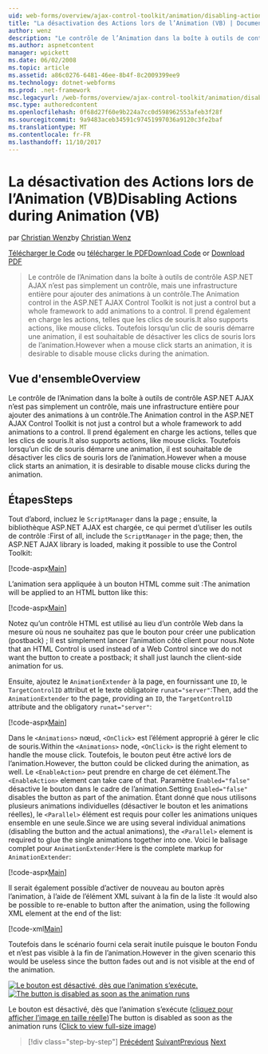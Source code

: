 ```yaml
---
uid: web-forms/overview/ajax-control-toolkit/animation/disabling-actions-during-animation-vb
title: "La désactivation des Actions lors de l’Animation (VB) | Documents Microsoft"
author: wenz
description: "Le contrôle de l’Animation dans la boîte à outils de contrôle ASP.NET AJAX n’est pas simplement un contrôle, mais une infrastructure entière pour ajouter des animations à un contrôle. Il prend également en charge d’action en cours..."
ms.author: aspnetcontent
manager: wpickett
ms.date: 06/02/2008
ms.topic: article
ms.assetid: a86c0276-6481-46ee-8b4f-8c2009399ee9
ms.technology: dotnet-webforms
ms.prod: .net-framework
msc.legacyurl: /web-forms/overview/ajax-control-toolkit/animation/disabling-actions-during-animation-vb
msc.type: authoredcontent
ms.openlocfilehash: 0f68d27f60e9b224a7cc0d598962553afeb3f28f
ms.sourcegitcommit: 9a9483aceb34591c97451997036a9120c3fe2baf
ms.translationtype: MT
ms.contentlocale: fr-FR
ms.lasthandoff: 11/10/2017
---
```

<a name="disabling-actions-during-animation-vb"></a><span data-ttu-id="12d57-104">La désactivation des Actions lors de l’Animation (VB)</span><span class="sxs-lookup"><span data-stu-id="12d57-104">Disabling Actions during Animation (VB)</span></span>
====================
<span data-ttu-id="12d57-105">par [Christian Wenz](https://github.com/wenz)</span><span class="sxs-lookup"><span data-stu-id="12d57-105">by [Christian Wenz](https://github.com/wenz)</span></span>

<span data-ttu-id="12d57-106">[Télécharger le Code](http://download.microsoft.com/download/f/9/a/f9a26acd-8df4-4484-8a18-199e4598f411/Animation7.vb.zip) ou [télécharger le PDF](http://download.microsoft.com/download/6/7/1/6718d452-ff89-4d3f-a90e-c74ec2d636a3/animation7VB.pdf)</span><span class="sxs-lookup"><span data-stu-id="12d57-106">[Download Code](http://download.microsoft.com/download/f/9/a/f9a26acd-8df4-4484-8a18-199e4598f411/Animation7.vb.zip) or [Download PDF](http://download.microsoft.com/download/6/7/1/6718d452-ff89-4d3f-a90e-c74ec2d636a3/animation7VB.pdf)</span></span>

> <span data-ttu-id="12d57-107">Le contrôle de l’Animation dans la boîte à outils de contrôle ASP.NET AJAX n’est pas simplement un contrôle, mais une infrastructure entière pour ajouter des animations à un contrôle.</span><span class="sxs-lookup"><span data-stu-id="12d57-107">The Animation control in the ASP.NET AJAX Control Toolkit is not just a control but a whole framework to add animations to a control.</span></span> <span data-ttu-id="12d57-108">Il prend également en charge les actions, telles que les clics de souris.</span><span class="sxs-lookup"><span data-stu-id="12d57-108">It also supports actions, like mouse clicks.</span></span> <span data-ttu-id="12d57-109">Toutefois lorsqu’un clic de souris démarre une animation, il est souhaitable de désactiver les clics de souris lors de l’animation.</span><span class="sxs-lookup"><span data-stu-id="12d57-109">However when a mouse click starts an animation, it is desirable to disable mouse clicks during the animation.</span></span>


## <a name="overview"></a><span data-ttu-id="12d57-110">Vue d'ensemble</span><span class="sxs-lookup"><span data-stu-id="12d57-110">Overview</span></span>

<span data-ttu-id="12d57-111">Le contrôle de l’Animation dans la boîte à outils de contrôle ASP.NET AJAX n’est pas simplement un contrôle, mais une infrastructure entière pour ajouter des animations à un contrôle.</span><span class="sxs-lookup"><span data-stu-id="12d57-111">The Animation control in the ASP.NET AJAX Control Toolkit is not just a control but a whole framework to add animations to a control.</span></span> <span data-ttu-id="12d57-112">Il prend également en charge les actions, telles que les clics de souris.</span><span class="sxs-lookup"><span data-stu-id="12d57-112">It also supports actions, like mouse clicks.</span></span> <span data-ttu-id="12d57-113">Toutefois lorsqu’un clic de souris démarre une animation, il est souhaitable de désactiver les clics de souris lors de l’animation.</span><span class="sxs-lookup"><span data-stu-id="12d57-113">However when a mouse click starts an animation, it is desirable to disable mouse clicks during the animation.</span></span>

## <a name="steps"></a><span data-ttu-id="12d57-114">Étapes</span><span class="sxs-lookup"><span data-stu-id="12d57-114">Steps</span></span>

<span data-ttu-id="12d57-115">Tout d’abord, incluez le `ScriptManager` dans la page ; ensuite, la bibliothèque ASP.NET AJAX est chargée, ce qui permet d’utiliser les outils de contrôle :</span><span class="sxs-lookup"><span data-stu-id="12d57-115">First of all, include the `ScriptManager` in the page; then, the ASP.NET AJAX library is loaded, making it possible to use the Control Toolkit:</span></span>

[!code-aspx[Main](disabling-actions-during-animation-vb/samples/sample1.aspx)]

<span data-ttu-id="12d57-116">L’animation sera appliquée à un bouton HTML comme suit :</span><span class="sxs-lookup"><span data-stu-id="12d57-116">The animation will be applied to an HTML button like this:</span></span>

[!code-aspx[Main](disabling-actions-during-animation-vb/samples/sample2.aspx)]

<span data-ttu-id="12d57-117">Notez qu’un contrôle HTML est utilisé au lieu d’un contrôle Web dans la mesure où nous ne souhaitez pas que le bouton pour créer une publication (postback) ; Il est simplement lancer l’animation côté client pour nous.</span><span class="sxs-lookup"><span data-stu-id="12d57-117">Note that an HTML Control is used instead of a Web Control since we do not want the button to create a postback; it shall just launch the client-side animation for us.</span></span>

<span data-ttu-id="12d57-118">Ensuite, ajoutez le `AnimationExtender` à la page, en fournissant une `ID`, le `TargetControlID` attribut et le texte obligatoire `runat="server"`:</span><span class="sxs-lookup"><span data-stu-id="12d57-118">Then, add the `AnimationExtender` to the page, providing an `ID`, the `TargetControlID` attribute and the obligatory `runat="server"`:</span></span>

[!code-aspx[Main](disabling-actions-during-animation-vb/samples/sample3.aspx)]

<span data-ttu-id="12d57-119">Dans le `<Animations>` nœud, `<OnClick>` est l’élément approprié à gérer le clic de souris.</span><span class="sxs-lookup"><span data-stu-id="12d57-119">Within the `<Animations>` node, `<OnClick>` is the right element to handle the mouse click.</span></span> <span data-ttu-id="12d57-120">Toutefois, le bouton peut être activé lors de l’animation.</span><span class="sxs-lookup"><span data-stu-id="12d57-120">However, the button could be clicked during the animation, as well.</span></span> <span data-ttu-id="12d57-121">Le `<EnableAction>` peut prendre en charge de cet élément.</span><span class="sxs-lookup"><span data-stu-id="12d57-121">The `<EnableAction>` element can take care of that.</span></span> <span data-ttu-id="12d57-122">Paramètre `Enabled="false"` désactive le bouton dans le cadre de l’animation.</span><span class="sxs-lookup"><span data-stu-id="12d57-122">Setting `Enabled="false"` disables the button as part of the animation.</span></span> <span data-ttu-id="12d57-123">Étant donné que nous utilisons plusieurs animations individuelles (désactiver le bouton et les animations réelles), le `<Parallel>` élément est requis pour coller les animations uniques ensemble en une seule.</span><span class="sxs-lookup"><span data-stu-id="12d57-123">Since we are using several individual animations (disabling the button and the actual animations), the `<Parallel>` element is required to glue the single animations together into one.</span></span> <span data-ttu-id="12d57-124">Voici le balisage complet pour `AnimationExtender`:</span><span class="sxs-lookup"><span data-stu-id="12d57-124">Here is the complete markup for `AnimationExtender`:</span></span>

[!code-aspx[Main](disabling-actions-during-animation-vb/samples/sample4.aspx)]

<span data-ttu-id="12d57-125">Il serait également possible d’activer de nouveau au bouton après l’animation, à l’aide de l’élément XML suivant à la fin de la liste :</span><span class="sxs-lookup"><span data-stu-id="12d57-125">It would also be possible to re-enable to button after the animation, using the following XML element at the end of the list:</span></span>

[!code-xml[Main](disabling-actions-during-animation-vb/samples/sample5.xml)]

<span data-ttu-id="12d57-126">Toutefois dans le scénario fourni cela serait inutile puisque le bouton Fondu et n’est pas visible à la fin de l’animation.</span><span class="sxs-lookup"><span data-stu-id="12d57-126">However in the given scenario this would be useless since the button fades out and is not visible at the end of the animation.</span></span>


<span data-ttu-id="12d57-127">[![Le bouton est désactivé, dès que l’animation s’exécute.](disabling-actions-during-animation-vb/_static/image2.png)](disabling-actions-during-animation-vb/_static/image1.png)</span><span class="sxs-lookup"><span data-stu-id="12d57-127">[![The button is disabled as soon as the animation runs](disabling-actions-during-animation-vb/_static/image2.png)](disabling-actions-during-animation-vb/_static/image1.png)</span></span>

<span data-ttu-id="12d57-128">Le bouton est désactivé, dès que l’animation s’exécute ([cliquez pour afficher l’image en taille réelle](disabling-actions-during-animation-vb/_static/image3.png))</span><span class="sxs-lookup"><span data-stu-id="12d57-128">The button is disabled as soon as the animation runs ([Click to view full-size image](disabling-actions-during-animation-vb/_static/image3.png))</span></span>

>[!div class="step-by-step"]
<span data-ttu-id="12d57-129">[Précédent](animating-in-response-to-user-interaction-vb.md)
[Suivant](triggering-an-animation-in-another-control-vb.md)</span><span class="sxs-lookup"><span data-stu-id="12d57-129">[Previous](animating-in-response-to-user-interaction-vb.md)
[Next](triggering-an-animation-in-another-control-vb.md)</span></span>
